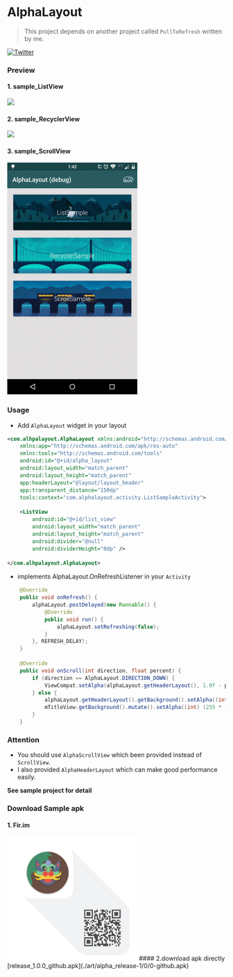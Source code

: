 # AlphaLayout

> This project depends on another project called `PullToRefresh` written by me.

[![Twitter](https://img.shields.io/badge/Twitter-@LuMengHZ-blue.svg?style=flat-square)](https://twitter.com/LuMengHZ)

### Preview

#### 1. sample_ListView
<img src=./art/sample_list.gif width=300/>

#### 2. sample_RecyclerView
<img src=./art/sample_recycler.gif width=300/>

#### 3. sample_ScrollView
<img src=./art/sample_scroll.gif width=300/>

### Usage
- Add `AlphaLayout` widget in your layout

```xml
<com.alhpalayout.AlphaLayout xmlns:android="http://schemas.android.com/apk/res/android"
    xmlns:app="http://schemas.android.com/apk/res-auto"
    xmlns:tools="http://schemas.android.com/tools"
    android:id="@+id/alpha_layout"
    android:layout_width="match_parent"
    android:layout_height="match_parent"
    app:headerLayout="@layout/layout_header"
    app:transparent_distance="150dp"
    tools:context="com.alphalayout.activity.ListSampleActivity">

    <ListView
        android:id="@+id/list_view"
        android:layout_width="match_parent"
        android:layout_height="match_parent"
        android:divider="@null"
        android:dividerHeight="0dp" />

</com.alhpalayout.AlphaLayout>
```

- implements AlphaLayout.OnRefreshListener in your `Activity`

```java
    @Override
    public void onRefresh() {
        alphaLayout.postDelayed(new Runnable() {
            @Override
            public void run() {
                alphaLayout.setRefreshing(false);
            }
        }, REFRESH_DELAY);
    }

    @Override
    public void onScroll(int direction, float percent) {
        if (direction == AlphaLayout.DIRECTION_DOWN) {
            ViewCompat.setAlpha(alphaLayout.getHeaderLayout(), 1.0f - percent);
        } else {
            alphaLayout.getHeaderLayout().getBackground().setAlpha((int) (255 * percent));
            mTitleView.getBackground().mutate().setAlpha((int) (255 * (1 - percent)));
        }
    }
```

### Attention
- You should use `AlphaScrollView` which been provided instead of `ScrollView`.
- I also provided `AlphaHeaderLayout` which can make good performance easily.

**See sample project for detail**

### Download Sample apk
#### 1. Fir.im
<img src=./art/fir_1.0.0_release.jpeg width=300 />
#### 2.download apk directly
[release_1.0.0_github.apk](./art/alpha_release-1/0/0-github.apk)
